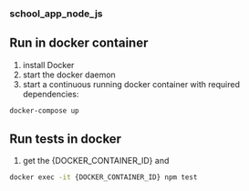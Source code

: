 ### school_app_node_js

## Run in docker container
1. install Docker
2. start the docker daemon
3. start a continuous running docker container with required dependencies:
```bash
docker-compose up
```

## Run tests in docker
1. get the {DOCKER_CONTAINER_ID} and
```bash
docker exec -it {DOCKER_CONTAINER_ID} npm test
```
